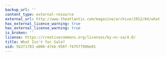 ```yaml
---
backup_url: ''
content_type: external-resource
external_url: http://www.theatlantic.com/magazine/archive/2012/04/what-isnt-for-sale/308902/
has_external_licence_warning: true
has_external_license_warning: true
is_broken: ''
license: https://creativecommons.org/licenses/by-nc-sa/4.0/
title: What Isn't for Sale?
uid: 5b2f1783-a006-47eb-956f-f47577986e01
---
```

